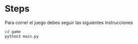 # Steps

Para correr el juego debes seguir las siguientes instrucciones
 ```sh
cd game
python3 main.py
 ```